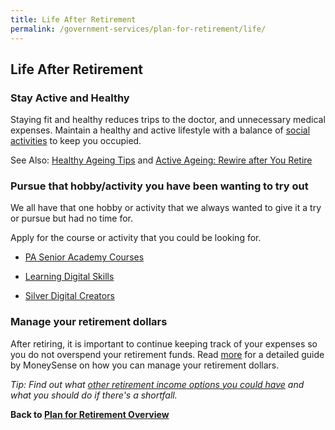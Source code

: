 ```yaml
---
title: Life After Retirement
permalink: /government-services/plan-for-retirement/life/
---
```


## Life After Retirement


### Stay Active and Healthy

Staying fit and healthy reduces trips to the doctor, and unnecessary medical expenses. Maintain a healthy and active lifestyle with a balance of [social activities](https://www.healthhub.sg/live-healthy/1382/rewire-after-you-retire) to keep you occupied. 

See Also: [Healthy Ageing Tips](https://www.healthhub.sg/programmes/51/Healthy_Ageing) and [Active Ageing: Rewire after You Retire](https://www.healthhub.sg/live-healthy/1382/rewire-after-you-retire)


### Pursue that hobby/activity you have been wanting to try out

We all have that one hobby or activity that we always wanted to give it a try or pursue but had no time for.

Apply for the course or activity that you could be looking for.

- [PA Senior Academy Courses](https://www.pa.gov.sg/our-programmes/lifeskills-and-lifestyle/senior-academy)

- [Learning Digital Skills](https://imsilver.imda.gov.sg/learn-digital-skills/attend-classes/digital-pods/)

- [Silver Digital Creators](https://www.ntuclearninghub.com/silver-digital-creators/)


### Manage your retirement dollars

After retiring, it is important to continue keeping track of your expenses so you do not overspend your retirement funds. Read [more](https://www.moneysense.gov.sg/articles/2018/10/managing-your-retirement-dollars) for a detailed guide by MoneySense on how you can manage your retirement dollars.

*Tip: Find out what [other retirement income options you could have](https://www.moneysense.gov.sg/articles/2018/11/options-for-your-retirement-income) and what you should do if there's a shortfall.*



**Back to [Plan for Retirement Overview](/government-services/plan-for-retirement/overview/)**
